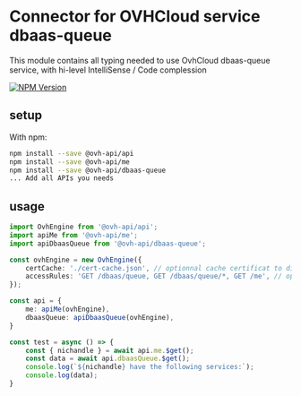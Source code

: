 # Connector for OVHCloud service dbaas-queue

This module contains all typing needed to use OvhCloud dbaas-queue service, with hi-level IntelliSense / Code complession

[![NPM Version](https://img.shields.io/npm/v/@ovh-api/dbaas-queue.svg?style=flat)](https://www.npmjs.org/package/@ovh-api/dbaas-queue)

## setup

With npm:
````bash
npm install --save @ovh-api/api
npm install --save @ovh-api/me
npm install --save @ovh-api/dbaas-queue
... Add all APIs you needs
````

## usage

````typescript
import OvhEngine from '@ovh-api/api';
import apiMe from '@ovh-api/me';
import apiDbaasQueue from '@ovh-api/dbaas-queue';

const ovhEngine = new OvhEngine({ 
    certCache: './cert-cache.json', // optionnal cache certificat to disk
    accessRules: 'GET /dbaas/queue, GET /dbaas/queue/*, GET /me', // optionnal limit the requested privileges.
});

const api = {
    me: apiMe(ovhEngine),
    dbaasQueue: apiDbaasQueue(ovhEngine),
}

const test = async () => {
    const { nichandle } = await api.me.$get();
    const data = await api.dbaasQueue.$get();
    console.log(`${nichandle} have the following services:`);
    console.log(data);
}

````